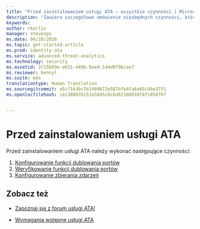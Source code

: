 ```yaml
---
title: "Przed zainstalowaniem usługi ATA — wszystkie czynności | Microsoft ATA"
description: "Zawiera szczegółowe omówienie niezbędnych czynności, które należy wykonać przed wdrożeniem usługi ATA."
keywords: 
author: rkarlin
manager: stevenpo
ms.date: 04/28/2016
ms.topic: get-started-article
ms.prod: identity-ata
ms.service: advanced-threat-analytics
ms.technology: security
ms.assetid: 3715b69e-e631-449b-9aed-144d0f9bcee7
ms.reviewer: bennyl
ms.suite: ems
translationtype: Human Translation
ms.sourcegitcommit: a5c7163bc7b1989672e587bfb4fa6a65cd4e3751
ms.openlocfilehash: cec388976153a5885c0c6d62180018f4fc054707


---
```


# Przed zainstalowaniem usługi ATA

Przed zainstalowaniem usługi ATA należy wykonać następujące czynności:

1. [Konfigurowanie funkcji dublowania portów](configure-port-mirroring.md)
2. [Weryfikowanie funkcji dublowania portów](validate-port-mirroring.md)
3. [Konfigurowanie zbierania zdarzeń](configure-event-collection.md)



## Zobacz też

- [Zapoznaj się z forum usługi ATA!](https://social.technet.microsoft.com/Forums/security/home?forum=mata)

- [Wymagania wstępne usługi ATA](/advanced-threat-analytics/plan-design/ata-prerequisites)




<!--HONumber=Jul16_HO3-->


